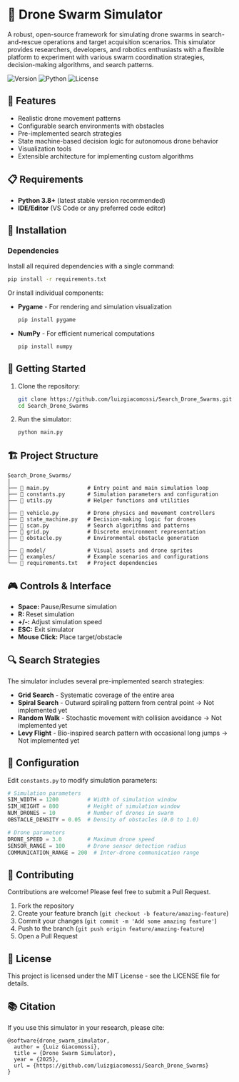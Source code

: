 # 🚁 Drone Swarm Simulator

A robust, open-source framework for simulating drone swarms in search-and-rescue operations and target acquisition scenarios. This simulator provides researchers, developers, and robotics enthusiasts with a flexible platform to experiment with various swarm coordination strategies, decision-making algorithms, and search patterns.

![Version](https://img.shields.io/badge/version-1.0.0-blue)
![Python](https://img.shields.io/badge/python-3.8%2B-brightgreen)
![License](https://img.shields.io/badge/license-MIT-green)

## 🎯 Features

- Realistic drone  movement patterns
- Configurable search environments with obstacles
- Pre-implemented search strategies
- State machine-based decision logic for autonomous drone behavior
- Visualization tools
- Extensible architecture for implementing custom algorithms

## 📋 Requirements

- **Python 3.8+** (latest stable version recommended)
- **IDE/Editor** (VS Code or any preferred code editor)

## 🔧 Installation

### Dependencies

Install all required dependencies with a single command:

```bash
pip install -r requirements.txt
```

Or install individual components:

- **Pygame** - For rendering and simulation visualization
  ```bash
  pip install pygame
  ```

- **NumPy** - For efficient numerical computations
  ```bash
  pip install numpy
  ```

## 🚀 Getting Started

1. Clone the repository:
   ```bash
   git clone https://github.com/luizgiacomossi/Search_Drone_Swarms.git
   cd Search_Drone_Swarms
   ```

2. Run the simulator:
   ```bash
   python main.py
   ```

## 🏗️ Project Structure

```
Search_Drone_Swarms/
│
├── 📄 main.py            # Entry point and main simulation loop
├── 📄 constants.py       # Simulation parameters and configuration
├── 📄 utils.py           # Helper functions and utilities
│
├── 📄 vehicle.py         # Drone physics and movement controllers
├── 📄 state_machine.py   # Decision-making logic for drones
├── 📄 scan.py            # Search algorithms and patterns
├── 📄 grid.py            # Discrete environment representation
├── 📄 obstacle.py        # Environmental obstacle generation
│
├── 📁 model/             # Visual assets and drone sprites
├── 📁 examples/          # Example scenarios and configurations
└── 📄 requirements.txt   # Project dependencies
```

## 🎮 Controls & Interface

- **Space:** Pause/Resume simulation
- **R:** Reset simulation
- **+/-:** Adjust simulation speed
- **ESC:** Exit simulator
- **Mouse Click:** Place target/obstacle

## 🔍 Search Strategies

The simulator includes several pre-implemented search strategies:

- **Grid Search** - Systematic coverage of the entire area
- **Spiral Search** - Outward spiraling pattern from central point -> Not implemented yet
- **Random Walk** - Stochastic movement with collision avoidance -> Not implemented yet
- **Levy Flight** - Bio-inspired search pattern with occasional long jumps -> Not implemented yet

## 🔧 Configuration

Edit `constants.py` to modify simulation parameters:

```python
# Simulation parameters
SIM_WIDTH = 1200         # Width of simulation window
SIM_HEIGHT = 800         # Height of simulation window
NUM_DRONES = 10          # Number of drones in swarm
OBSTACLE_DENSITY = 0.05  # Density of obstacles (0.0 to 1.0)

# Drone parameters
DRONE_SPEED = 3.0        # Maximum drone speed
SENSOR_RANGE = 100       # Drone sensor detection radius
COMMUNICATION_RANGE = 200  # Inter-drone communication range
```

## 🤝 Contributing

Contributions are welcome! Please feel free to submit a Pull Request.

1. Fork the repository
2. Create your feature branch (`git checkout -b feature/amazing-feature`)
3. Commit your changes (`git commit -m 'Add some amazing feature'`)
4. Push to the branch (`git push origin feature/amazing-feature`)
5. Open a Pull Request

## 📜 License

This project is licensed under the MIT License - see the LICENSE file for details.

## 📚 Citation

If you use this simulator in your research, please cite:

```
@software{drone_swarm_simulator,
  author = {Luiz Giacomossi},
  title = {Drone Swarm Simulator},
  year = {2025},
  url = {https://github.com/luizgiacomossi/Search_Drone_Swarms}
}
```
